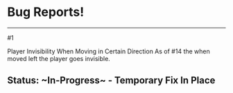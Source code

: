 # Bug Reports!

---
#1

Player Invisibility When Moving in Certain Direction
As of #14 the when moved left the player goes invisible.

Status: ~In-Progress~ - Temporary Fix In Place
---
